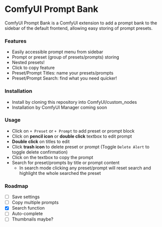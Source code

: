 # ComfyUI Prompt Bank

ComfyUI Prompt Bank is a ComfyUI extension to add a prompt bank to the sidebar of the default frontend, allowing easy storing of prompt presets.

### Features
- Easily accessible prompt menu from sidebar
- Prompt or preset (group of presets/prompts) storing
- Nested presets!
- Click to copy feature
- Preset/Prompt Titles: name your presets/prompts
- Preset/Prompt Search: find what you need quicker!

### Installation
- Install by cloning this repository into ComfyUI/custom_nodes
- Installation by ComfyUI Manager coming soon

### Usage
- Click on `+ Preset` or `+ Prompt` to add preset or prompt block
- Click on **pencil icon** or **double click** textbox to edit prompt
- **Double click** on titles to edit
- Click **trash icon** to delete preset or prompt (Toggle `Delete Alert` to toggle delete confirmation)
- Click on the textbox to copy the prompt
- Search for preset/prompts by title or prompt content
  - In search mode clicking any preset/prompt will reset search and highlight the whole searched the preset

### Roadmap
- [ ] Save settings
- [ ] Copy multiple prompts
- [x] Search function
- [ ] Auto-complete
- [ ] Thumbnails maybe?